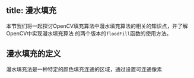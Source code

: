 title: 漫水填充
-----------

本节我们将一起探讨OpenCV填充算法中漫水填充算法的相关的知识点，并了解OpenCV中实现漫水填充算法
的两个版本的`floodFill`函数的使用方法。

## 漫水填充的定义

漫水填充法是一种特定的颜色填充连通的区域，通过设置可连通像素